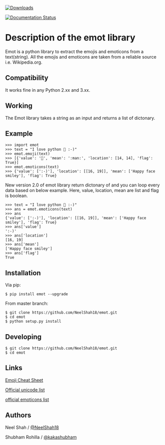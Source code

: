 [![Downloads](http://pepy.tech/badge/emot)](http://pepy.tech/project/emot) 

[![Documentation Status](http://readthedocs.org/projects/emot/badge/?version=latest)](https://emot.readthedocs.io/en/latest/?badge=latest)

Description of the emot library
===============================

Emot is a python library to extract the emojis and emoticons from a
text(string). All the emojis and emoticons are taken from a reliable
source i.e. Wikipedia.org.

Compatibility
-------------

It works fine in any Python 2.xx and 3.xx.

Working
-------

The Emot library takes a string as an input and returns a list of
dictonary.

Example
-------

    >>> import emot
    >>> text = "I love python 👨 :-)"
    >>> emot.emoji(text)
    >>> [{'value': '👨', 'mean': ':man:', 'location': [14, 14], 'flag': True}]
    >>> emot.emoticons(text)
    >>> {'value': [':-)'], 'location': [[16, 19]], 'mean': ['Happy face smiley'], 'flag': True}

New version 2.0 of emot library return dictonary of and you can loop every data based on below example.
Here, value, location, mean are list and flag is boolean. 

    >>> text = "I love python 👨 :-)"
    >>> ans = emot.emoticons(text)
    >>> ans
    {'value': [':-)'], 'location': [[16, 19]], 'mean': ['Happy face smiley'], 'flag': True}
    >>> ans['value']
    ':-)'
    >>> ans['location']
    [16, 19]
    >>> ans['mean']
    ['Happy face smiley']
    >>> ans['flag']
    True
    
Installation
------------

Via pip:

    $ pip install emot --upgrade

From master branch:

    $ git clone https://github.com/NeelShah18/emot.git
    $ cd emot
    $ python setup.py install

Developing
----------

    $ git clone https://github.com/NeelShah18/emot.git
    $ cd emot

Links
-----

[Emoji Cheat Sheet]

[Official unicode list]

[official emoticons list]

Authors
-------

Neel Shah / [@NeelShah18]

Shubham Rohilla / [@kakashubham]

  [Emoji Cheat Sheet]: http://www.emoji-cheat-sheet.com/
  [Official unicode list]: http://www.unicode.org/Public/emoji/1.0/full-emoji-list.html
  [official emoticons list]: https://en.wikipedia.org/wiki/List_of_emoticons
  [@NeelShah18]: https://github.com/NeelShah18
  [@kakashubham]: https://github.com/kakashubham
